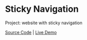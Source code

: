 # Sticky Navigation

Project: website with sticky navigation

[Source Code](./README.md) | [Live Demo](https://josephgattuso.github.io/js-projects/sticky-navigation/index)
